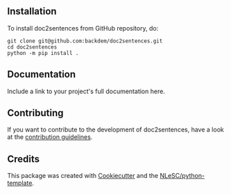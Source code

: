 ## Installation

To install doc2sentences from GitHub repository, do:

```console
git clone git@github.com:backdem/doc2sentences.git
cd doc2sentences
python -m pip install .
```

## Documentation

Include a link to your project's full documentation here.

## Contributing

If you want to contribute to the development of doc2sentences,
have a look at the [contribution guidelines](CONTRIBUTING.md).

## Credits

This package was created with [Cookiecutter](https://github.com/audreyr/cookiecutter) and the [NLeSC/python-template](https://github.com/NLeSC/python-template).
